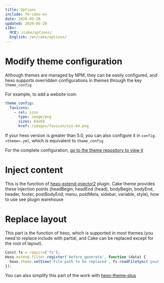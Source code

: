 ```yaml
---
title: Options
include: fm-cake-en
date: 2020-05-20
updated: 2020-05-20
i18n:
  中文: /cake/options/
  English: /en/cake/options/
---
```


# Modify theme configuration

Although themes are managed by NPM, they can be easily configured, and hexo supports overridden configurations in themes through the key `theme_config`

For example, to add a website icon:

```yml
theme_config:
  favicons:
    - rel: icon
      type: image/png
      sizes: 64x64
      href: /images/favicon/xin-64.png
```

If your hexo version is greater than 5.0, you can also configure it in `config.<theme>.yml`, which is equivalent to `theme_config`

For the complete configuration, [go to the theme repository to view it](https://github.com/jiangtj/hexo-theme-cake/blob/master/_config.yml)

# Inject content

This is the function of [hexo-extend-injector2](https://github.com/jiangtj/hexo-extend-injector2) plugin. Cake theme provides these injection points (headBegin, headEnd (head), bodyBegin, bodyEnd, header, footer, postBodyEnd, menu, postMeta, sidebar, variable, style), how to use see plugin warehouse

# Replace layout

This part is the function of hexo, which is supported in most themes (you need to replace include with partial, and Cake can be replaced except for the root of layout).

```js
Const fs = require('fs');
Hexo.extend.filter.register('before_generate', function (data) {
  hexo.theme.setView('File path to be replaced', fs.readFileSync('your custom file').toString());
});
```

You can also simplify this part of the work with [hexo-theme-plus](https://github.com/JiangTJ/hexo-theme-plus)
